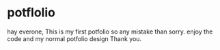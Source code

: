 # potflolio
hay everone,
    This is my first potfolio so any mistake than sorry. enjoy the code and my normal potfolio design Thank you.
